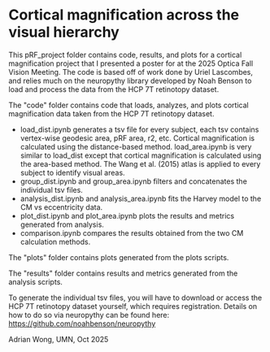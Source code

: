 # Cortical magnification across the visual hierarchy
This pRF_project folder contains code, results, and plots for a 
cortical magnification project that I presented a poster for at 
the 2025 Optica Fall Vision Meeting. The code is based off of 
work done by Uriel Lascombes, and relies much on the neuropythy 
library developed by Noah Benson to load and process the data 
from the HCP 7T retinotopy dataset.

The "code" folder contains code that loads, analyzes, and plots 
cortical magnification data taken from the HCP 7T retinotopy 
dataset. 
- load_dist.ipynb generates a tsv file for every subject, 
each tsv contains vertex-wise geodesic area, pRF area, r2, etc. 
Cortical magnification is calculated using the distance-based
method. load_area.ipynb is very similar to load_dist except that
cortical magnification is calculated using the area-based method.
The Wang et al. (2015) atlas is applied to every subject to
identify visual areas.
- group_dist.ipynb and group_area.ipynb filters and concatenates 
the individual tsv files.
- analysis_dist.ipynb and analysis_area.ipynb fits the Harvey model
to the CM vs eccentricity data.
- plot_dist.ipynb and plot_area.ipynb plots the results and metrics
generated from analysis.
- comparison.ipynb compares the results obtained from the two CM 
calculation methods.

The "plots" folder contains plots generated from the plots scripts.

The "results" folder contains results and metrics generated from 
the analysis scripts.

To generate the individual tsv files, you will have to download 
or access the HCP 7T retinotopy dataset yourself, which requires 
registration. Details on how to do so via neuropythy can be found
here: https://github.com/noahbenson/neuropythy

Adrian Wong,
UMN, Oct 2025
